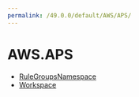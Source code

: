 ```yaml
---
permalink: /49.0.0/default/AWS/APS/
---
```


# AWS.APS



* [RuleGroupsNamespace](RuleGroupsNamespace.md)
* [Workspace](Workspace.md)